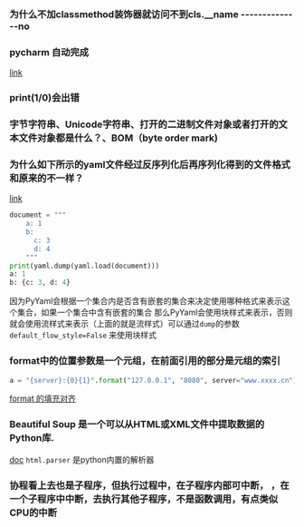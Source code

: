 ### 为什么不加classmethod装饰器就访问不到cls.__name --------------no
### pycharm 自动完成
[link](https://blog.csdn.net/migming/article/details/109978585)
### print(1/0)会出错
### 字节字符串、Unicode字符串、打开的二进制文件对象或者打开的文本文件对象都是什么？、BOM（byte order mark)
### 为什么如下所示的yaml文件经过反序列化后再序列化得到的文件格式和原来的不一样？
[link](https://blog.csdn.net/swinfans/article/details/88770119)
```python
document = """
    a: 1
    b:
      c: 3
      d: 4
    """
print(yaml.dump(yaml.load(document)))
a: 1
b: {c: 3, d: 4}
```
因为PyYaml会根据一个集合内是否含有嵌套的集合来决定使用哪种格式来表示这个集合，如果一个集合中含有嵌套的集合
那么PyYaml会使用块样式来表示，否则就会使用流样式来表示（上面的就是流样式）可以通过`dump`的参数`default_flow_style=False`
来使用块样式


### format中的**位置参数**是一个元组，在前面引用的部分是元组的索引
```python
a = "{server}:{0}{1}".format("127.0.0.1", "8080", server="www.xxxx.cn")
```
[format 的填充对齐](https://www.cnblogs.com/lvcm/p/8859225.html)

### Beautiful Soup 是一个可以从HTML或XML文件中提取数据的Python库.
[doc](https://beautifulsoup.readthedocs.io/zh_CN/v4.4.0/)
`html.parser` 是python内置的解析器

### 协程看上去也是子程序，但执行过程中，在子程序内部可中断， ，在一个子程序中中断，去执行其他子程序，不是函数调用，有点类似CPU的中断
